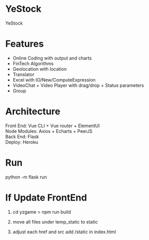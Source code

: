 # YeStock
YeStock 
  
# Features 
- Online Coding with output and charts  
- FinTech Algorithms  
- Geolocation with location  
- Translator   
- Excel with IO/New/ComputeExpression  
- VideoChat + Video Player with drag/drop + Status parameters  
- Group  
  
# Architecture  
Front End: Vue CLI + Vue router + ElementUI  
Node Modules: Axios + Echarts + PeerJS  
Back End: Flask    
Deploy: Heroku  
  
# Run  
python -m flask run  
  
# If Update FrontEnd  
1. cd yzgame  > npm run build  
  
2. move all files under temp_static to static  
  
3. adjust each href and src add /static in index.html  
  
